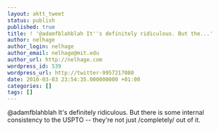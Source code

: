 ```yaml
---
layout: aktt_tweet
status: publish
published: true
title: ! '@adamfblahblah It''s definitely ridiculous. But the...'
author: nelhage
author_login: nelhage
author_email: nelhage@mit.edu
author_url: http://nelhage.com
wordpress_id: 539
wordpress_url: http://twitter-9957217080
date: 2010-03-03 23:54:35.000000000 +01:00
categories: []
tags: []
---
```

@adamfblahblah It's definitely ridiculous. But there is some internal consistency to
the USPTO -- they're not just &#47;completely&#47; out of it.
